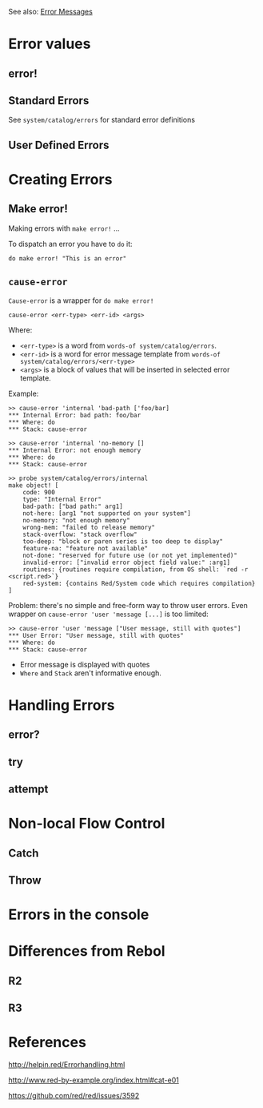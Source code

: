 See also: [Error Messages](https://github.com/red/red/wiki/%5BNotes%5D-Error-Messages)

# Error values

## error!

## Standard Errors

See `system/catalog/errors` for standard error definitions

## User Defined Errors


# Creating Errors

## Make error!

Making errors with `make error!` ...

To dispatch an error you have to `do` it:

```Red
do make error! "This is an error"
```

## `cause-error`

`Cause-error` is a wrapper for `do make error!`

```Red
cause-error <err-type> <err-id> <args>
```
Where:
* `<err-type>` is a word from `words-of system/catalog/errors`.
* `<err-id>` is a word for error message template from `words-of system/catalog/errors/<err-type>`
* `<args>` is a block of values that will be inserted in selected error template.

Example:
```Red
>> cause-error 'internal 'bad-path ['foo/bar]
*** Internal Error: bad path: foo/bar
*** Where: do
*** Stack: cause-error

>> cause-error 'internal 'no-memory []
*** Internal Error: not enough memory
*** Where: do
*** Stack: cause-error  
```
```Red
>> probe system/catalog/errors/internal
make object! [
    code: 900
    type: "Internal Error"
    bad-path: ["bad path:" arg1]
    not-here: [arg1 "not supported on your system"]
    no-memory: "not enough memory"
    wrong-mem: "failed to release memory"
    stack-overflow: "stack overflow"
    too-deep: "block or paren series is too deep to display"
    feature-na: "feature not available"
    not-done: "reserved for future use (or not yet implemented)"
    invalid-error: ["invalid error object field value:" :arg1]
    routines: {routines require compilation, from OS shell: `red -r <script.red>`}
    red-system: {contains Red/System code which requires compilation}
]
```

Problem: there's no simple and free-form way to throw user errors.
Even wrapper on `cause-error 'user 'message [...]` is too limited:
```Red
>> cause-error 'user 'message ["User message, still with quotes"]
*** User Error: "User message, still with quotes"
*** Where: do
*** Stack: cause-error
```
* Error message is displayed with quotes
* `Where` and `Stack` aren't informative enough.


# Handling Errors

## error?

## try

## attempt


# Non-local Flow Control

## Catch

## Throw


# Errors in the console


# Differences from Rebol

## R2

## R3

# References

http://helpin.red/Errorhandling.html

http://www.red-by-example.org/index.html#cat-e01

https://github.com/red/red/issues/3592
